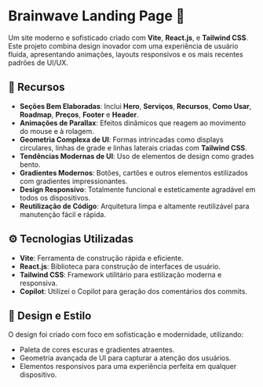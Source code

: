 # Brainwave Landing Page 🌌

Um site moderno e sofisticado criado com **Vite**, **React.js**, e **Tailwind CSS**. Este projeto combina design inovador com uma experiência de usuário fluida, apresentando animações, layouts responsivos e os mais recentes padrões de UI/UX.

## 🔋 Recursos

- **Seções Bem Elaboradas**: Inclui **Hero**, **Serviços**, **Recursos**, **Como Usar**, **Roadmap**, **Preços**, **Footer** e **Header**.
- **Animações de Parallax**: Efeitos dinâmicos que reagem ao movimento do mouse e à rolagem.
- **Geometria Complexa de UI**: Formas intrincadas como displays circulares, linhas de grade e linhas laterais criadas com **Tailwind CSS**.
- **Tendências Modernas de UI**: Uso de elementos de design como grades bento.
- **Gradientes Modernos**: Botões, cartões e outros elementos estilizados com gradientes impressionantes.
- **Design Responsivo**: Totalmente funcional e esteticamente agradável em todos os dispositivos.
- **Reutilização de Código**: Arquitetura limpa e altamente reutilizável para manutenção fácil e rápida.

## ⚙️ Tecnologias Utilizadas

- **Vite**: Ferramenta de construção rápida e eficiente.
- **React.js**: Biblioteca para construção de interfaces de usuário.
- **Tailwind CSS**: Framework utilitário para estilização moderna e responsiva.
- **Copilot**: Utilizei o Copilot para geração dos comentários dos commits.

## 🎨 Design e Estilo
O design foi criado com foco em sofisticação e modernidade, utilizando:

- Paleta de cores escuras e gradientes atraentes.
- Geometria avançada de UI para capturar a atenção dos usuários.
- Elementos responsivos para uma experiência perfeita em qualquer dispositivo.

